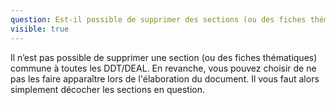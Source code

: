 ```yaml
---
question: Est-il possible de supprimer des sections (ou des fiches thématiques) dans le cas où l'information est déjà précisée dans une autre partie du PAC?
visible: true
---
```


Il n’est pas possible de supprimer une section (ou des fiches thématiques) commune à toutes les DDT/DEAL. En revanche, vous pouvez choisir de ne pas les faire apparaître lors de l'élaboration du document. Il vous faut alors simplement décocher les sections en question. 
